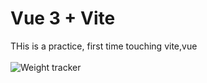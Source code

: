 # Vue 3 + Vite
THis is a practice, first time touching vite,vue <br></br>
![Weight tracker](https://github.com/user-attachments/assets/83bb2b26-20fc-4908-9bef-923cdc036e68)
